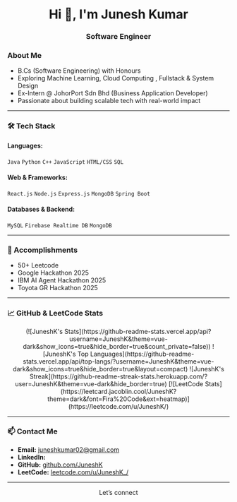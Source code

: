 <h1 align="center">Hi 👋, I'm Junesh Kumar</h1>
<h3 align="center"> Software Engineer</h3>


### About Me
-  B.Cs (Software Engineering) with Honours 
-  Exploring Machine Learning, Cloud Computing , Fullstack & System Design  
-  Ex-Intern @ JohorPort Sdn Bhd (Business Application Developer)
-  Passionate about building scalable tech with real-world impact

---

### 🛠️ Tech Stack

#### Languages:
`Java` `Python` `C++` `JavaScript` `HTML/CSS` `SQL`

#### Web & Frameworks:
`React.js`  `Node.js` `Express.js` `MongoDB` `Spring Boot`

#### Databases & Backend:
`MySQL` `Firebase Realtime DB` `MongoDB` 

---


### 🏅 Accomplishments
- 50+ Leetcode
- Google Hackathon 2025
- IBM AI Agent Hackathon 2025
- Toyota GR Hackathon 2025

---

### 📈 GitHub & LeetCode Stats

<div align="center">
(![JuneshK's Stats](https://github-readme-stats.vercel.app/api?username=JuneshK&theme=vue-dark&show_icons=true&hide_border=true&count_private=false))  
![JuneshK's Top Languages](https://github-readme-stats.vercel.app/api/top-langs/?username=JuneshK&theme=vue-dark&show_icons=true&hide_border=true&layout=compact) 
![JuneshK's Streak](https://github-readme-streak-stats.herokuapp.com/?user=JuneshK&theme=vue-dark&hide_border=true) 
[![LeetCode Stats](https://leetcard.jacoblin.cool/JuneshK?theme=dark&font=Fira%20Code&ext=heatmap)](https://leetcode.com/u/JuneshK/)

</div>

---

### 📫 Contact Me

-  **Email:** juneshkumar02@gmail.com    
-  **LinkedIn:** 
-  **GitHub:** [github.com/JuneshK](https://github.com/JuneshK)  
-  **LeetCode:** [leetcode.com/u/JuneshK_/](https://leetcode.com/u/JuneshK/)

---

<div align="center"> Let’s connect </div>
